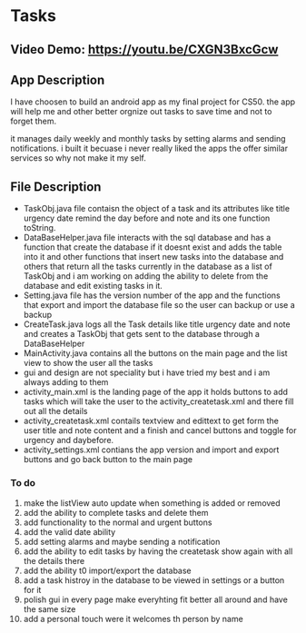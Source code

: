 # Tasks

## Video Demo:  <https://youtu.be/CXGN3BxcGcw>

## App Description

I have choosen to build an android app as my final project for CS50.
the app will help me and other better orgnize out tasks to save time and
not to forget them.

it manages daily weekly and monthly tasks by setting alarms and sending notifications.
i built it becuase i never really liked the apps the offer similar services so why not make it my self.

## File Description

- TaskObj.java file contaisn the object of a task and its attributes like title urgency date remind the day before and note
and its one function toString.
- DataBaseHelper.java file interacts with the sql database and has a function that create the database if it doesnt exist and adds the table into it
and other functions that insert new tasks into the database and others that return all the tasks currently in the database as a list of TaskObj
and i am working on adding the ability to delete from the database and edit existing tasks in it.
- Setting.java file has the version number of the app and the functions that export and import the database file so the user can backup or use a backup
- CreateTask.java logs all the Task details like title urgency date and note and creates a TaskObj that gets sent to the database through a DataBaseHelper
- MainActivity.java contains all the buttons on the main page and the list view to show the user all the tasks
- gui and design are not speciality but i have tried my best and i am always adding to them
- activity_main.xml is the landing page of the app it holds buttons to add tasks which will take the user to the activity_createtask.xml and there fill out all the details
- activity_createtask.xml contails textview and edittext to get form the user title and note content and a finish and cancel buttons and toggle for urgency and daybefore.
- activity_settings.xml contians the app version and import and export buttons and go back button to the main page

### To do

1. make the listView auto update when something is added or removed
1. add the ability to complete tasks and delete them
1. add functionality to the normal and urgent buttons
1. add the valid date ability
1. add setting alarms and maybe sending a notification
1. add the ability to edit tasks by having the createtask show again with all the details there
1. add the ability t0 import/export the database
1. add a task histroy in the database to be viewed in settings or a button for it
1. polish gui in every page make everyhting fit better all around and have the same size
1. add a personal touch were it welcomes th person by name
